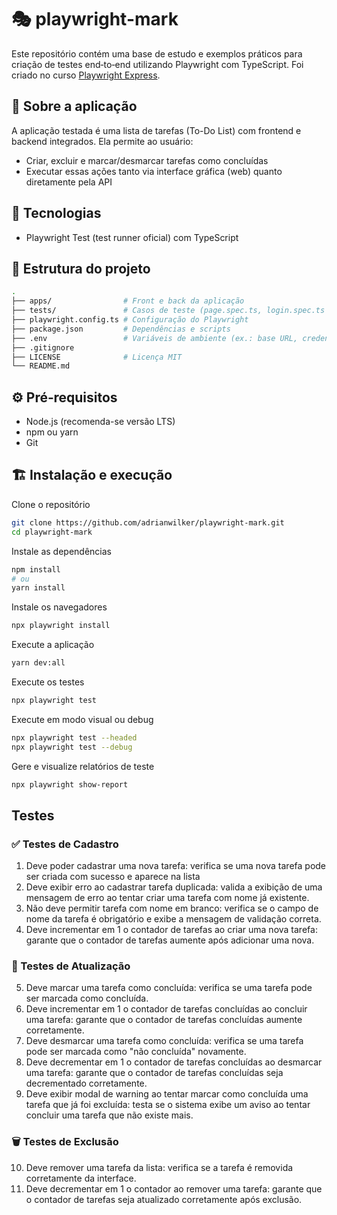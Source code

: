 # 🎭 playwright-mark
Este repositório contém uma base de estudo e exemplos práticos para criação de testes end‑to‑end utilizando Playwright com TypeScript. Foi criado no curso [Playwright Express](https://www.udemy.com/course/playwright-express).

## 📝 Sobre a aplicação
A aplicação testada é uma lista de tarefas (To-Do List) com frontend e backend integrados. Ela permite ao usuário:
- Criar, excluir e marcar/desmarcar tarefas como concluídas
- Executar essas ações tanto via interface gráfica (web) quanto diretamente pela API

## 🚀 Tecnologias
- Playwright Test (test runner oficial) com TypeScript

## 📁 Estrutura do projeto
```bash
.
├── apps/                # Front e back da aplicação
├── tests/               # Casos de teste (page.spec.ts, login.spec.ts etc.)
├── playwright.config.ts # Configuração do Playwright
├── package.json         # Dependências e scripts
├── .env                 # Variáveis de ambiente (ex.: base URL, credenciais)
├── .gitignore
├── LICENSE              # Licença MIT
└── README.md
```

## ⚙️ Pré‑requisitos
- Node.js (recomenda-se versão LTS)
- npm ou yarn
- Git

## 🏗️ Instalação e execução
Clone o repositório
```bash
git clone https://github.com/adrianwilker/playwright-mark.git
cd playwright-mark
```

Instale as dependências
```bash
npm install
# ou
yarn install
```

Instale os navegadores
```bash
npx playwright install
```

Execute a aplicação
```bash
yarn dev:all
```

Execute os testes
```bash
npx playwright test
```

Execute em modo visual ou debug
```bash
npx playwright test --headed
npx playwright test --debug
```

Gere e visualize relatórios de teste
```bash
npx playwright show-report
```

## Testes
### ✅ Testes de Cadastro
1. Deve poder cadastrar uma nova tarefa: verifica se uma nova tarefa pode ser criada com sucesso e aparece na lista
2. Deve exibir erro ao cadastrar tarefa duplicada: valida a exibição de uma mensagem de erro ao tentar criar uma tarefa com nome já existente.
3. Não deve permitir tarefa com nome em branco: verifica se o campo de nome da tarefa é obrigatório e exibe a mensagem de validação correta.
4. Deve incrementar em 1 o contador de tarefas ao criar uma nova tarefa: garante que o contador de tarefas aumente após adicionar uma nova.

### 🔄 Testes de Atualização
5. Deve marcar uma tarefa como concluída: verifica se uma tarefa pode ser marcada como concluída.
6. Deve incrementar em 1 o contador de tarefas concluídas ao concluir uma tarefa: garante que o contador de tarefas concluídas aumente corretamente.
7. Deve desmarcar uma tarefa como concluída: verifica se uma tarefa pode ser marcada como "não concluída" novamente.
8. Deve decrementar em 1 o contador de tarefas concluídas ao desmarcar uma tarefa: garante que o contador de tarefas concluídas seja decrementado corretamente.
9. Deve exibir modal de warning ao tentar marcar como concluída uma tarefa que já foi excluída: testa se o sistema exibe um aviso ao tentar concluir uma tarefa que não existe mais.

### 🗑️ Testes de Exclusão
10. Deve remover uma tarefa da lista: verifica se a tarefa é removida corretamente da interface.
11. Deve decrementar em 1 o contador ao remover uma tarefa: garante que o contador de tarefas seja atualizado corretamente após exclusão.
